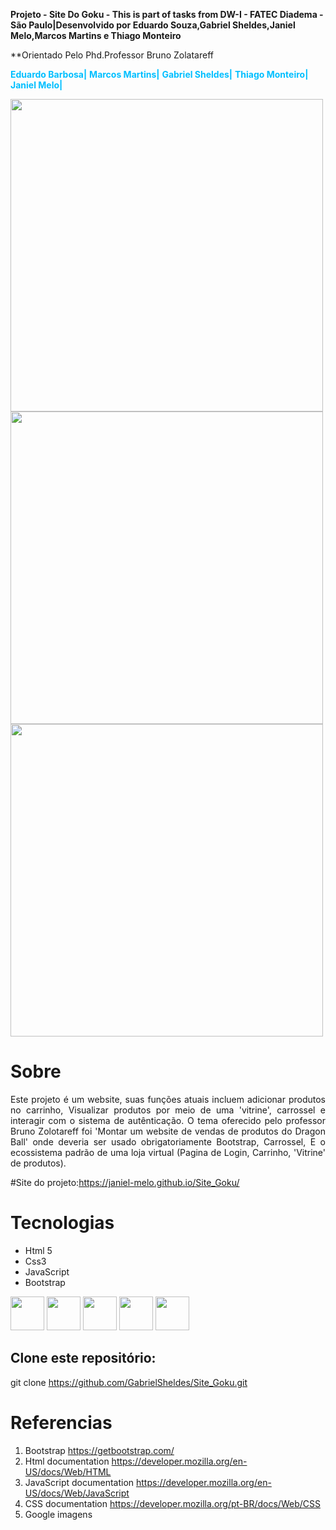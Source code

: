 **Projeto - Site Do Goku - This is part of tasks from DW-I - FATEC Diadema - São Paulo|Desenvolvido por Eduardo Souza,Gabriel Sheldes,Janiel Melo,Marcos Martins e Thiago Monteiro**

**Orientado Pelo Phd.Professor Bruno Zolatareff

<b style="color:#00BFFF">Eduardo Barbosa|</b>
<b style="color:#00BFFF"> Marcos Martins|</b>
<b style="color:#00BFFF">Gabriel Sheldes|</b>
<b style="color:#00BFFF">Thiago Monteiro|</b>
<b style="color:#00BFFF">Janiel Melo|</b>


<img src="/img/Print-Tela home.png" width="500">
<img src="./img/Print-Tela home2.png" width="500">
<img src="./img/Print-Tela home3.png" width="500">





# Sobre
<p align='justify'>
Este projeto é um  website, suas funções atuais incluem adicionar produtos  no carrinho, Visualizar produtos por meio de uma 'vitrine', carrossel e interagir com o sistema de autênticação. 
O tema oferecido pelo professor Bruno Zolotareff foi 'Montar um website de vendas de produtos do Dragon Ball' onde deveria ser  
usado obrigatoriamente Bootstrap, Carrossel, E o ecossistema padrão de uma loja virtual (Pagina de Login, Carrinho, 'Vitrine' de  
produtos).
</p>

#Site do projeto:https://janiel-melo.github.io/Site_Goku/

# Tecnologias 
- Html 5
- Css3
- JavaScript
- Bootstrap
<div display="inline">
<img width="54px" height="54px"  src="https://cdn.jsdelivr.net/gh/devicons/devicon@latest/icons/html5/html5-original.svg" />   
<img width="54px" height="54px"  src="https://cdn.jsdelivr.net/gh/devicons/devicon@latest/icons/css3/css3-original.svg" />
<img width="54px" height="54px"  src="https://cdn.jsdelivr.net/gh/devicons/devicon@latest/icons/bootstrap/bootstrap-original.svg" />     
<img width="54px" height="54px"  src="https://cdn.jsdelivr.net/gh/devicons/devicon@latest/icons/json/json-original.svg" />       
<img width="54px" height="54px"  src="https://cdn.jsdelivr.net/gh/devicons/devicon@latest/icons/javascript/javascript-original.svg" />    
<div> 


<p align='justify'>
  
## Clone este repositório:
git clone https://github.com/GabrielSheldes/Site_Goku.git
  
# Referencias 
1. Bootstrap https://getbootstrap.com/
2. Html documentation https://developer.mozilla.org/en-US/docs/Web/HTML
3. JavaScript documentation https://developer.mozilla.org/en-US/docs/Web/JavaScript
4. CSS documentation https://developer.mozilla.org/pt-BR/docs/Web/CSS
5. Google imagens 

